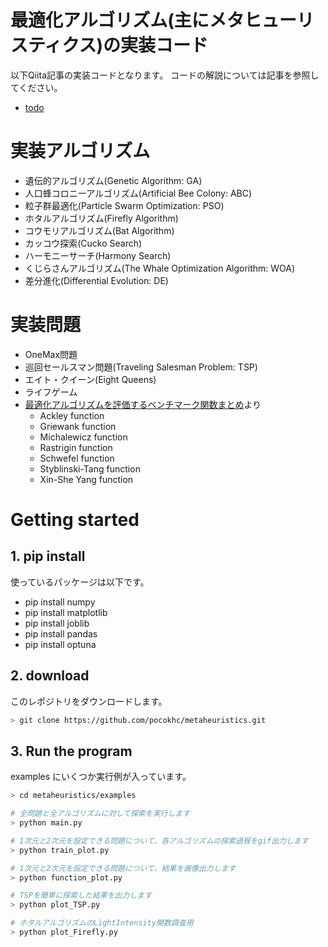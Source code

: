 # 最適化アルゴリズム(主にメタヒューリスティクス)の実装コード
以下Qiita記事の実装コードとなります。
コードの解説については記事を参照してください。

+ [todo]()


# 実装アルゴリズム

+ 遺伝的アルゴリズム(Genetic Algorithm: GA)
+ 人口蜂コロニーアルゴリズム(Artificial Bee Colony: ABC)
+ 粒子群最適化(Particle Swarm Optimization: PSO)
+ ホタルアルゴリズム(Firefly Algorithm)
+ コウモリアルゴリズム(Bat Algorithm)
+ カッコウ探索(Cucko Search)
+ ハーモニーサーチ(Harmony Search)
+ くじらさんアルゴリズム(The Whale Optimization Algorithm: WOA)
+ 差分進化(Differential Evolution: DE)


# 実装問題

+ OneMax問題
+ 巡回セールスマン問題(Traveling Salesman Problem: TSP)
+ エイト・クイーン(Eight Queens)
+ ライフゲーム
+ [最適化アルゴリズムを評価するベンチマーク関数まとめ](https://qiita.com/tomitomi3/items/d4318bf7afbc1c835dda)より
  + Ackley function
  + Griewank function
  + Michalewicz function
  + Rastrigin function
  + Schwefel function
  + Styblinski-Tang function
  + Xin-She Yang function


# Getting started
## 1. pip install
使っているパッケージは以下です。

+ pip install numpy
+ pip install matplotlib
+ pip install joblib
+ pip install pandas
+ pip install optuna


## 2. download
このレポジトリをダウンロードします。

``` bash
> git clone https://github.com/pocokhc/metaheuristics.git
```

## 3. Run the program
examples にいくつか実行例が入っています。

``` bash
> cd metaheuristics/examples

# 全問題と全アルゴリズムに対して探索を実行します
> python main.py

# 1次元と2次元を設定できる問題について、各アルゴリズムの探索過程をgif出力します
> python train_plot.py

# 1次元と2次元を設定できる問題について、結果を画像出力します
> python function_plot.py

# TSPを簡単に探索した結果を出力します
> python plot_TSP.py

# ホタルアルゴリズムのLightIntensity関数調査用
> python plot_Firefly.py

```



